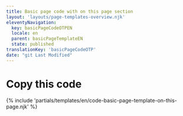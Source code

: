 ```yaml
---
title: Basic page code with on this page section
layout: 'layouts/page-templates-overview.njk'
eleventyNavigation:
  key: basicPageCodeOTPEN
  locale: en
  parent: basicPageTemplateEN
  state: published
translationKey: 'basicPageCodeOTP'
date: "git Last Modified"
---
```


# Copy this code

{% include 'partials/templates/en/code-basic-page-template-on-this-page.njk' %}